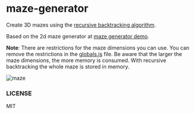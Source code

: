 # maze-generator
Create 3D mazes using the [recursive backtracking algorithm](https://en.wikipedia.org/wiki/Maze_generation_algorithm#Recursive_backtracker).

Based on the 2d maze generator at [maze generator demo](https://keesiemeijer.github.io/maze-generator/).

**Note**: There are restrictions for the maze dimensions you can use. You can remove the restrictions in the [globals.js](https://github.com/keesiemeijer/maze-generator/blob/master/src/globals.js) file. Be aware that the larger the maze dimensions, the more memory is consumed. With recursive backtracking the whole maze is stored in memory.

![maze](https://user-images.githubusercontent.com/1436618/31435714-dc56ce68-ae80-11e7-9978-b9ebc0b49967.png)

### LICENSE

MIT

